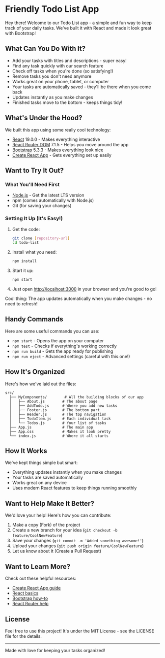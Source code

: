 # Friendly Todo List App

Hey there! Welcome to our Todo List app - a simple and fun way to keep track of your daily tasks. We've built it with React and made it look great with Bootstrap!

## What Can You Do With It?

- Add your tasks with titles and descriptions - super easy!
- Find any task quickly with our search feature
- Check off tasks when you're done (so satisfying!)
- Remove tasks you don't need anymore
- Works great on your phone, tablet, or computer
- Your tasks are automatically saved - they'll be there when you come back
- Updates instantly as you make changes
- Finished tasks move to the bottom - keeps things tidy!

## What's Under the Hood?

We built this app using some really cool technology:
- [React](https://reactjs.org/) 19.0.0 - Makes everything interactive
- [React Router DOM](https://reactrouter.com/) 7.1.5 - Helps you move around the app
- [Bootstrap](https://getbootstrap.com/) 5.3.3 - Makes everything look nice
- [Create React App](https://create-react-app.dev/) - Gets everything set up easily

## Want to Try It Out?

### What You'll Need First
- [Node.js](https://nodejs.org/) - Get the latest LTS version
- npm (comes automatically with Node.js)
- Git (for saving your changes)

### Setting It Up (It's Easy!)

1. Get the code:
   ```bash
   git clone [repository-url]
   cd todo-list
   ```

2. Install what you need:
   ```bash
   npm install
   ```

3. Start it up:
   ```bash
   npm start
   ```

4. Just open [http://localhost:3000](http://localhost:3000) in your browser and you're good to go!

Cool thing: The app updates automatically when you make changes - no need to refresh! 

## Handy Commands

Here are some useful commands you can use:
- `npm start` - Opens the app on your computer
- `npm test` - Checks if everything's working correctly
- `npm run build` - Gets the app ready for publishing
- `npm run eject` - Advanced settings (careful with this one!)

## How It's Organized

Here's how we've laid out the files:
```
src/
  ├── MyComponents/        # All the building blocks of our app
  │   ├── About.js        # The about page
  │   ├── AddTodo.js      # Where you add new tasks
  │   ├── Footer.js       # The bottom part
  │   ├── Header.js       # The top navigation
  │   ├── TodoItem.js     # Each individual task
  │   └── Todos.js        # Your list of tasks
  ├── App.js              # The main app
  ├── App.css             # Makes it look pretty
  └── index.js            # Where it all starts
```

## How It Works

We've kept things simple but smart:
- Everything updates instantly when you make changes
- Your tasks are saved automatically
- Works great on any device
- Uses modern React features to keep things running smoothly

## Want to Help Make It Better?

We'd love your help! Here's how you can contribute:

1. Make a copy (Fork) of the project
2. Create a new branch for your idea (`git checkout -b feature/CoolNewFeature`)
3. Save your changes (`git commit -m 'Added something awesome!'`)
4. Upload your changes (`git push origin feature/CoolNewFeature`)
5. Let us know about it (Create a Pull Request)

## Want to Learn More?

Check out these helpful resources:
- [Create React App guide](https://facebook.github.io/create-react-app/docs/getting-started)
- [React basics](https://reactjs.org/)
- [Bootstrap how-to](https://getbootstrap.com/docs/)
- [React Router help](https://reactrouter.com/docs/en/v6)

## License

Feel free to use this project! It's under the MIT License - see the LICENSE file for the details.

---
Made with love for keeping your tasks organized!